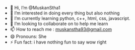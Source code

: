 - 👋 Hi, I’m @MuskanStha1
- 👀 I’m interested in doing every thing but also nothing
- 🌱 I’m currently learning python, c++, html, css, javascript.
- 💞️ I’m looking to collaborate on to help me learn
- 📫 How to reach me : muskanstha93@gmail.com
- 😄 Pronouns: She
- ⚡ Fun fact: i have nothing fun to say wow right

<!---
MuskanStha1/MuskanStha1 is a ✨ special ✨ repository because its `README.md` (this file) appears on your GitHub profile.
You can click the Preview link to take a look at your changes.
--->
